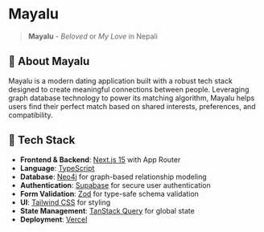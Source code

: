 # Mayalu

> **Mayalu** - *Beloved* or *My Love* in Nepali

## 💖 About Mayalu

Mayalu is a modern dating application built with a robust tech stack designed to create meaningful connections between people. Leveraging graph database technology to power its matching algorithm, Mayalu helps users find their perfect match based on shared interests, preferences, and compatibility.

## 🚀 Tech Stack

- **Frontend & Backend**: [Next.js 15](https://nextjs.org/) with App Router
- **Language**: [TypeScript](https://www.typescriptlang.org/)
- **Database**: [Neo4j](https://neo4j.com/) for graph-based relationship modeling
- **Authentication**: [Supabase](https://supabase.com/) for secure user authentication
- **Form Validation**: [Zod](https://github.com/colinhacks/zod) for type-safe schema validation
- **UI**: [Tailwind CSS](https://tailwindcss.com/) for styling
- **State Management**: [TanStack Query](https://tanstack.com/query/latest) for global state
- **Deployment**: [Vercel](https://vercel.com/)
